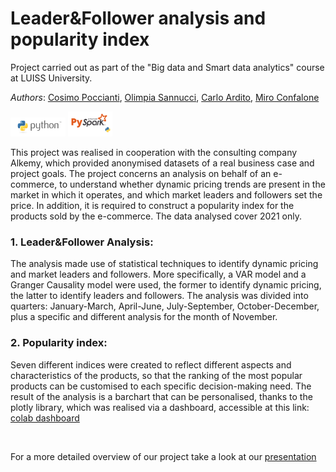 # Leader&Follower analysis and popularity index

Project carried out as part of the "Big data and Smart data analytics" course at LUISS University.

*Authors*: [Cosimo Poccianti](https://github.com/cosimopoccianti), [Olimpia Sannucci](https://github.com/olimpiasannucci), [Carlo Ardito](https://github.com/CarloArdito95?tab=repositories), [Miro Confalone](https://github.com/mirocon)

<p float="left">
<img src="logo/python_logo.png" width="88,82" height="30" />
<img src="logo/pyspark_logo.png" width="71,11" height="40" />
</p>

This project was realised in cooperation with the consulting company Alkemy, which provided anonymised datasets of a real business case and project goals. The project concerns an analysis on behalf of an e-commerce, to understand whether dynamic pricing trends are present in the market in which it operates, and which market leaders and followers set the price. In addition, it is required to construct a popularity index for the products sold by the e-commerce. The data analysed cover 2021 only. 

### 1. Leader&Follower Analysis:
The analysis made use of statistical techniques to identify dynamic pricing and market leaders and followers. More specifically, a VAR model and a Granger Causality model were used, the former to identify dynamic pricing, the latter to identify leaders and followers. The analysis was divided into quarters: January-March, April-June, July-September, October-December, plus a specific and different analysis for the month of November.

### 2. Popularity index:
Seven different indices were created to reflect different aspects and characteristics of the products, so that the ranking of the most popular products can be customised to each specific decision-making need. The result of the analysis is a barchart that can be personalised, thanks to the plotly library, which was realised via a dashboard, accessible at this link: [colab dashboard](https://colab.research.google.com/drive/1Zd9R6JGV3MT3QRVpjsX1GxJNmWK1JeVG?usp=sharing)

&nbsp;

For a more detailed overview of our project take a look at our [presentation](project_presentation_slides.pdf)

